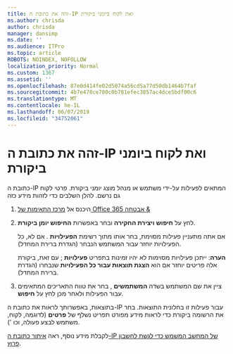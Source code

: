 ```yaml
---
title: זהה את כתובת ה-IP ואת לקוח ביומני ביקורת
ms.author: chrisda
author: chrisda
manager: dansimp
ms.date: ''
ms.audience: ITPro
ms.topic: article
ROBOTS: NOINDEX, NOFOLLOW
localization_priority: Normal
ms.custom: 1367
ms.assetid: ''
ms.openlocfilehash: 87e0d414fe02d5074a56cd5a77d50db1464b7faf
ms.sourcegitcommit: 4b7e478ce700c0b781efec3857ac4dce5bdf00c6
ms.translationtype: MT
ms.contentlocale: he-IL
ms.lasthandoff: 06/07/2019
ms.locfileid: "34752061"
---
```

# <a name="identify-ip-address-and-client-in-audit-logs"></a>זהה את כתובת ה-IP ואת לקוח ביומני ביקורת

כתובת ה-IP המתאים לפעילות על-ידי משתמש או מנהל מוצג יומני ביקורת. פרטי לקוח גם נרשם. להלן השלבים כדי לזהות מידע כזה

1. היכנס אל [מרכז התאימות של Office 365 אבטחה &](https://protection.office.com/)

2. לחץ על **חיפוש ויצירת החקירה** ובחר באפשרות **החיפוש יומן ביקורת**.

   אם אתה מתעניין פעילות מסוימת, בחר אותו מתוך רשימת **הפעילויות** . אם לא, כל הפעילויות יוחזר עבור המשתמש הנבחר (הגדרת ברירת המחדל).

   **הערה**: ייתכן פעילויות מסוימות לא יהיו זמינות בתפריט **פעילויות** ; עם זאת, ביקורת אלה פריטים יוחזר אם הוא **הצגת תוצאות עבור כל הפעילויות** שנבחרו (הגדרת ברירת המחדל).

3. ציין את שם המשתמש בשדה **המשתמשים** , בחר את טווח התאריכים המתאימים עבור הפעילות ולאחר מכן לחץ על **חיפוש**.

בתוצאות, באפשרותך לראות את כתובת ה-IP עבור פעילות זו בחלונית התוצאות. בחר את הרשומה ביקורת כדי לראות מידע מפורט תפריט נשלף של **פרטים** (לדוגמה, לקוח, משתמש לבצע פעולה, וכו ').

לקבלת מידע נוסף, ראה [איתור כתובת ה-IP של המחשב המשמש כדי לגשת לחשבון פרוץ](https://docs.microsoft.com/office365/securitycompliance/auditing-troubleshooting-scenarios#finding-the-ip-address-of-the-computer-used-to-access-a-compromised-account).
